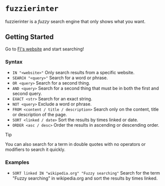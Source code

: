 # `fuzzierinter`

fuzzierinter is a *fuzzy* search engine that only shows what you want.

## Getting Started

Go to [FI's website](https://mariluski23.github.io/fuzzierinter/) and start searching!

### Syntax

- `IN "<website>"` Only search results from a specific website.
- `SEARCH "<query>"` Search for a word or phrase.
- `OR <query>` Search for a second thing.
- `AND <query>` Search for a second thing that must be in both the first and second query.
- `EXACT <str>` Search for an exact string.
- `NOT <query>` Exclude a word or phrase.
- `FROM <content / title / description>` Search only on the content, title or description of the page.
- `SORT <linked / date>` Sort the results by times linked or date.
- `ORDER <asc / desc>` Order the results in ascending or descending order.

> [!TIP]
> You can also search for a term in double quotes with no operators or modifiers to search it quickly.

### Examples

- `SORT linked IN "wikipedia.org" "Fuzzy searching"` Search for the term "Fuzzy searching" in wikipedia.org and sort the results by times linked.
